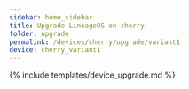 ```yaml
---
sidebar: home_sidebar
title: Upgrade LineageOS on cherry
folder: upgrade
permalink: /devices/cherry/upgrade/variant1
device: cherry_variant1
---
```

{% include templates/device_upgrade.md %}
